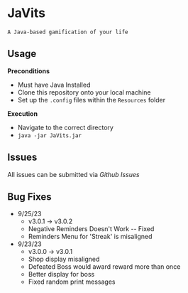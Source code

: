 # JaVits
    A Java-based gamification of your life

## Usage
**Preconditions**
- Must have Java Installed
- Clone this repository onto your local machine
- Set up the `.config` files within the `Resources` folder

**Execution**
- Navigate to the correct directory
- `java -jar JaVits.jar`

## Issues
All issues can be submitted via *Github Issues*

## Bug Fixes
- 9/25/23
    - v3.0.1 -> v3.0.2
    - Negative Reminders Doesn't Work -- Fixed
    - Reminders Menu for 'Streak' is misaligned 
- 9/23/23 
    - v3.0.0 -> v3.0.1
    - Shop display misaligned
    - Defeated Boss would award reward more than once
    - Better display for boss
    - Fixed random print messages

